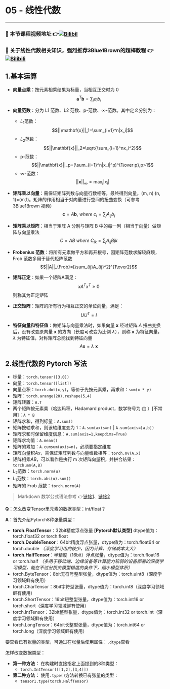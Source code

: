 # 05 - 线性代数

---

### 🎦 本节课程视频地址 👉[![Bilibil](https://i0.hdslb.com/bfs/archive/e9ec11aff2b4a5a12bc08fd2be9bc12357c34f51.jpg@640w_400h_100Q_1c.webp)](https://www.bilibili.com/video/BV1eK4y1U7Qy)

### 🎦 关于线性代数相关知识，强烈推荐**3Blue1Brown**的超棒教程 👉[![Bilibili](https://i2.hdslb.com/bfs/archive/c81a8eb032f3eaa1afd604272a410ac6896f281e.jpg@380w_240h_100Q_1c.webp)](https://www.bilibili.com/video/BV1ys411472E)


## 1.基本运算

- **向量点乘**：按元素相乘结果为标量，当相互正交时为 0
  $$\mathbf{a}^T\mathbf{b}=\sum_{i} a_ib_i$$

- **向量范数**：分为 L1 范数、L2 范数、p-范数、$\infty$-范数。其中定义分别为：

  - $L_1$范数：
    $$||\mathbf{x}||_1=\sum_{i=1}^n|x_i|$$
  - $L_2$范数：
    $$||\mathbf{x}||_2=\sqrt{\sum_{i=1}^nx_i^2}$$
  - p-范数：
    $$||\mathbf{x}||_p=(\sum_{i=1}^n|x_i|^p)^{1\over p},p>1$$
  - $\infty$-范数：
    $$||\mathbf{x}||_{\infty}=\max_i|x_i|$$

- **矩阵乘以向量**：需保证矩阵列数与向量行数相等，最终得到向量，(m, n)·(n, 1)=(m,1)。矩阵的作用相当于对向量进行空间的扭曲变换（可参考 3Blue1Brown 视频）
  $$\mathbf{c}=A\mathbf{b},\ where\ c_i=\sum_jA_{ij}b_j$$

- **矩阵乘以矩阵**：相当于矩阵 A 分别与矩阵 B 中的每一列（相当于向量）做矩阵与向量乘法
  $$C=AB\ where\ C_{ik}=\sum_jA_{ij}B{jk}$$

- **Frobenius 范数**：将所有元素做平方和再开根号，因矩阵范数求解较麻烦，Frob 范数多用于替代矩阵范数
  $$||A||_{Frob}=[\sum_{ij}A_{ij}^2]^{1\over2}$$
  
- **矩阵正定**：如果一个矩阵A满足：
$$xA^Tx^T\ge0$$
则称其为正定矩阵
- **正交矩阵**：矩阵的所有行为相互正交的单位向量，满足：
$$UU^T=I$$
- **特征向量和特征值**：做矩阵与向量乘法时，如果向量 $\mathbf{x}$ 经过矩阵 $A$ 扭曲变换后，没有改变原向量 $\mathbf{x}$ 的方向（长度可改变为比例 $\lambda$），则称 $\mathbf{x}$ 为特征向量，$\lambda$ 为特征值，对称矩阵总能找到特征向量
  $$A\mathbf{x}=\lambda\ \mathbf{x}$$

## 2.线性代数的 Pytorch 写法

- 标量：`torch.tensor([3.0])`
- 向量：`torch.tensor([list])`
- 向量点积：`torch.dot(x,y)`，等价于先按元素乘，再求和：`sum(x * y)`
- 矩阵：`torch.arange(20).reshape(5,4)`
- 矩阵转置：`A.T`
- 两个矩阵按元素乘（哈达玛积，Hadamard product，数学符号为 $\bigodot$ ）[不常用]：`A * B`
- 矩阵求和，得到标量：`A.sum()`
- 矩阵按轴求和，则该轴维度变为 1：`A.sum(axis=n)` | `A.sum(axis=[a,b])`
- 矩阵求和时保留维度信息：`A.sum(axis=1,keepdims=True)`
- 矩阵求均值：`A.mean()`
- 矩阵的累加：`A.cumsum(axis=n)`，必须要指定维度
- 矩阵向量积$Ax$，需保证矩阵列数与向量维数相等：`torch.mv(A,x)`
- 矩阵相乘$AB$，可以看作是执行 m 次矩阵向量积，并拼合结果：`torch.mm(A,B)`
- $L_2$范数：`torch.norm(u)`
- $L_1$范数：`torch.abs(u).sum()`
- 矩阵的 Frob 范数：`torch.norm(A)`

> Markdown 数学公式语法参考 👉[链接1](https://blog.csdn.net/weixin_42782150/article/details/104878759)、[链接2](https://blog.csdn.net/dss_dssssd/article/details/82692894)

**Q**：怎么改变Tensor里元素的数据类型：int/float？

**A**：首先介绍Pytorch8种张量类型：
- **torch.FloatTensor**：32bit精度浮点张量 **[Pytorch默认类型]** dtype值为：torch.float32 or torch.float
- **torch.DoubleTensor**：64bit精度浮点张量，dtype值为：torch.float64 or torch.double *（深度学习用的较少，因为计算、存储成本太大）*
- **torch.HalfTensor**：半精度（16bit）浮点张量，dtype值为：torch.float16 or torch.half *（多用于移动端、边缘设备等计算能力较弱的设备部署的深度学习模型，能在不过分损失模型精度的条件下，缩小模型体积）*
- torch.ByteTensor：8bit无符号整型张量，dtype值为：torch.uint8（深度学习领域鲜有使用）
- torch.CharTensor：8bit字符型张量，dtype值为：torch.int8（深度学习领域鲜有使用）
- torch.ShortTensor：16bit短整型张量，dtype值为：torch.int16 or torch.short（深度学习领域鲜有使用）
- torch.IntTensor：32bit整型张量，dtype值为：torch.int32 or torch.int（深度学习领域鲜有使用）
- torch.LongTensor：64bit长整型张量，dtype值为：torch.int64 or torch.long（深度学习领域鲜有使用）

要查看已有张量的类型，可通过在张量后使用属性：`.dtype`查看

怎样改变数据类型：
- **第一种方法：** 在构建时直接指定上面提到的8种类型：
  - `torch.IntTensor([[1,2],[3,4]])`
- **第二种方法：** 使用`.type()`方法转换已有张量的类型：
  - `tensor1.type(torch.HalfTensor)`